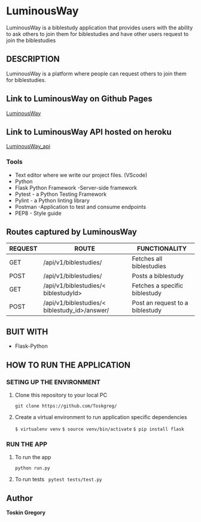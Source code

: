 
# LuminousWay
LuminousWay is a biblestudy application that provides users with the ability to ask others to join them for biblestudies and have other users request to join the biblestudies

## DESCRIPTION

LuminousWay is a platform where people can request others to join them for biblestudies.

## Link to LuminousWay on Github Pages

[LuminousWay](https://toskgreg.github.io/LuminousWay/)

## Link to LuminousWay API hosted on heroku

[LuminousWay_api](https://LuminousWay12.herokuapp.com/api/v1/biblestudies/)

### Tools

* Text editor where we write our project files. (VScode)
* Python
* Flask Python Framework -Server-side framework
* Pytest - a Python Testing Framework
* Pylint - a Python linting library 
* Postman -Application to test and consume endpoints
* PEP8 - Style guide

## Routes captured by LuminousWay

 REQUEST | ROUTE | FUNCTIONALITY
 ------- | ----- | -------------
 GET | /api/v1/biblestudies/ | Fetches all biblestudies
 POST | /api/v1/biblestudies/ | Posts a biblestudy
 GET | /api/v1/biblestudies/< biblestudyId> | Fetches a specific biblestudy
 POST | /api/v1/biblestudies/< biblestudy_id>/answer/ | Post an request to a biblestudy


## BUIT WITH

 * Flask-Python

## HOW TO RUN THE APPLICATION

 ### SETING UP THE ENVIRONMENT
 
 1. Clone this repository to your local PC

    ` git clone https://github.com/Toskgreg/ `

 2. Create a virtual environment to run application specific dependencies

    ` $ virtualenv venv `
    ` $ source venv/bin/activate `
    ` $ pip install flask `

 ### RUN THE APP

 1. To run the app

    ` python run.py `

 2. To run tests
    `  pytest tests/test.py `
## Author

**Toskin Gregory**

